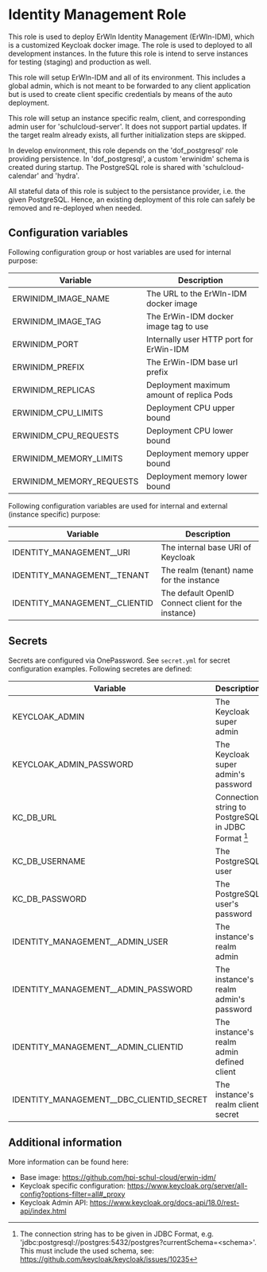 # Identity Management Role

This role is used to deploy ErWIn Identity Management (ErWIn-IDM), which is a customized Keycloak docker image. The role is used to deployed to all development instances. In the future this role is intend to serve instances for testing (staging) and production as well.

This role will setup ErWIn-IDM and all of its environment. This includes a global admin, which is not meant to be forwarded to any client application but is used to create client specific credentials by means of the auto deployment.

This role will setup an instance specific realm, client, and corresponding admin user for 'schulcloud-server'. It does not support partial updates. If the target realm already exists, all further initialization steps are skipped.

In develop environment, this role depends on the 'dof_postgresql' role providing persistence. In 'dof_postgresql', a custom 'erwinidm' schema is created during startup. The PostgreSQL role is shared with 'schulcloud-calendar' and 'hydra'.

All stateful data of this role is subject to the persistance provider, i.e. the given PostgreSQL. Hence, an existing deployment of this role can safely be removed and re-deployed when needed.

## Configuration variables

Following configuration group or host variables are used for internal purpose:

| Variable                 | Description                               |
| ------------------------ | ----------------------------------------- |
| ERWINIDM_IMAGE_NAME      | The URL to the ErWIn-IDM docker image     |
| ERWINIDM_IMAGE_TAG       | The ErWin-IDM docker image tag to use     |
| ERWINIDM_PORT            | Internally user HTTP port for ErWin-IDM   |
| ERWINIDM_PREFIX          | The ErWin-IDM base url prefix             |
| ERWINIDM_REPLICAS        | Deployment maximum amount of replica Pods |
| ERWINIDM_CPU_LIMITS      | Deployment CPU upper bound                |
| ERWINIDM_CPU_REQUESTS    | Deployment CPU lower bound                |
| ERWINIDM_MEMORY_LIMITS   | Deployment memory upper bound             |
| ERWINIDM_MEMORY_REQUESTS | Deployment memory lower bound             |

Following configuration variables are used for internal and external (instance specific) purpose:

| Variable                        | Description                                         |
| ------------------------------- | --------------------------------------------------- |
| IDENTITY_MANAGEMENT\_\_URI      | The internal base URI of Keycloak                   |
| IDENTITY_MANAGEMENT\_\_TENANT   | The realm (tenant) name for the instance            |
| IDENTITY_MANAGEMENT\_\_CLIENTID | The default OpenID Connect client for the instance) |

## Secrets

Secrets are configured via OnePassword. See `secret.yml` for secret configuration examples. Following secretes are defined:

| Variable                                   | Description                                                |
| ------------------------------------------ | ---------------------------------------------------------- |
| KEYCLOAK_ADMIN                             | The Keycloak super admin                                   |
| KEYCLOAK_ADMIN_PASSWORD                    | The Keycloak super admin's password                        |
| KC_DB_URL                                  | Connection string to PostgreSQL in JDBC Format [^psqlnote] |
| KC_DB_USERNAME                             | The PostgreSQL user                                        |
| KC_DB_PASSWORD                             | The PostgreSQL user's password                             |
| IDENTITY_MANAGEMENT\_\_ADMIN_USER          | The instance's realm admin                                 |
| IDENTITY_MANAGEMENT\_\_ADMIN_PASSWORD      | The instance's realm admin's password                      |
| IDENTITY_MANAGEMENT\_\_ADMIN_CLIENTID      | The instance's realm admin defined client                  |
| IDENTITY_MANAGEMENT\_\_DBC_CLIENTID_SECRET | The instance's realm client secret                         |

[^psqlnote]: The connection string has to be given in JDBC Format, e.g. 'jdbc:postgresql://postgres:5432/postgres?currentSchema=\<schema\>'. This must include the used schema, see: <https://github.com/keycloak/keycloak/issues/10235>

## Additional information

More information can be found here:

- Base image: <https://github.com/hpi-schul-cloud/erwin-idm/>
- Keycloak specific configuration: <https://www.keycloak.org/server/all-config?options-filter=all#_proxy>
- Keycloak Admin API: <https://www.keycloak.org/docs-api/18.0/rest-api/index.html>
